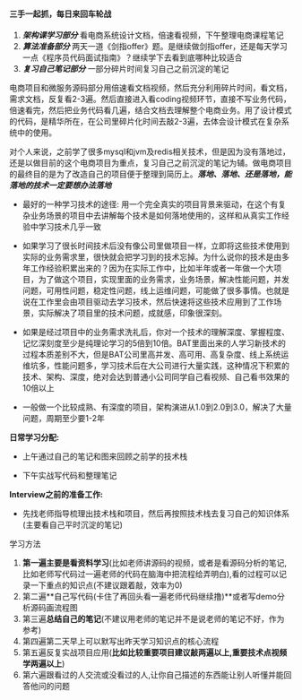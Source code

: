 #### 三手一起抓，每日来回车轮战

1. ***架构课学习部分***  看电商系统设计文档，倍速看视频，下午整理电商课程笔记
2. ***算法准备部分***  两天一道《剑指offer》题。是继续做剑指offer，还是每天学习一点《程序员代码面试指南》？继续学下去看到底哪种比较适合
3. ***复习自己笔记部分***  一部分碎片时间复习自己之前沉淀的笔记

电商项目和微服务源码部分用倍速看文档视频，然后充分利用碎片时间，看文档，需求文档，反复看2-3遍。然后直接进入看coding视频环节，直接不写业务代码，倍速看完，然后把业务代码看几遍，结合文档去理解整个电商业务。用了设计模式的代码，是精华所在，在公司里碎片化时间去敲2-3遍，去体会设计模式在复杂系统中的使用。

对个人来说，之前学了很多mysql和jvm及redis相关技术，但是因为没有落地过，还是以做目前的这个电商项目为重点，复习自己之前沉淀的笔记为辅。做电商项目的最终目的是为了改造自己的项目便于整理到简历上。***落地、落地、还是落地，能落地的技术一定要想办法落地***

* 最好的一种学习技术的途径: 用一个完全真实的项目背景来驱动，在这个有复杂业务场景的项目中去讲解每个技术是如何落地使用的，这样和从真实工作经验中学习技术几乎一致

* 如果学习了很长时间技术后没有像公司里做项目一样，立即将这些技术使用到实际的业务需求里，很快就会把学习到的技术忘掉。为什么说你的技术是由多年工作经验积累出来的？因为在实际工作中，比如半年或者一年做一个大项目，为了做这个项目，实现里面的业务需求，业务场景，解决性能问题，并发问题，可用性问题，稳定性问题，线上运维问题，可能做了很多事情。也就是说在工作里会由项目驱动去学习技术，然后快速将这些技术应用到了工作场景，实际解决了项目里的技术问题，成就感，印象很深刻。

* 如果是经过项目中的业务需求洗礼后，你对一个技术的理解深度、掌握程度、记忆深刻度至少是纯理论学习的5倍到10倍。BAT里面出来的人学习新技术的过程本质差别不大，但是BAT公司里高并发、高可用、高复杂度、线上系统运维坑多，性能问题多，学习技术后在大公司进行大量实践，这种情况下积累的技术、架构、深度，绝对会达到普通小公司同学自己看视频、自己看书效果的10倍以上

* 一般做一个比较成熟、有深度的项目，架构演进从1.0到2.0到3.0，解决了大量问题，周期至少要1-2年



**日常学习分配:**

* 上午通过自己的笔记和图来回顾之前学的技术栈

* 下午实战写代码和整理笔记



**Interview之前的准备工作:**

* 先找老师指导梳理出技术栈和项目，然后再按照技术栈去复习自己的知识体系(主要看自己平时沉淀的笔记)



学习⽅法 

1. **第⼀遍主要是看资料学习**(⽐如⽼师讲源码的视频，或者是看源码分析的笔记,⽐如⽼师写代码过⼀遍⽼师的代码在脑海中把流程给弄明⽩),看的过程可以记录⼀下重点的知识点(不建议跟着敲，效率为0) 
2. 第⼆遍**⾃⼰写代码(卡住了再回头看⼀遍⽼师代码继续撸)**或者写demo分析源码画流程图 
3. 第三遍**总结⾃⼰的笔记**(不建议⽤⽼师的笔记并不是说⽼师的笔记不好，作为参考) 
4. 第四遍第⼆天早上可以默写出昨天学习知识点的核⼼流程 
5. 第五遍反复实战项⽬应⽤(**⽐如⽐较重要项⽬建议敲两遍以上,重要技术点视频学两遍以上**) 
6. 第六遍跟看过的⼈交流或没看过的⼈,让你⾃⼰描述的东⻄能让别⼈听懂并能回答他问的问题



